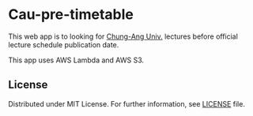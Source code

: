 # Cau-pre-timetable
This web app is to looking for [Chung-Ang Univ.](https://www.cau.ac.kr) lectures before official lecture schedule publication date.

This app uses AWS Lambda and AWS S3.

## License
Distributed under MIT License. For further information, see [LICENSE](LICENSE) file.